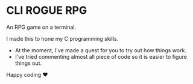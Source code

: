 # CLI ROGUE RPG
An RPG game on a terminal. 

I made this to hone my C programming skills.

* At the moment, I've made a quest for you to try out how things work. 
* I've tried commenting almost all piece of code so it is easier to figure things out.

Happy coding ❤